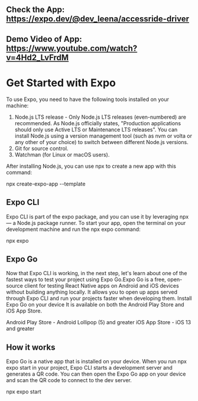 ## Check the App: https://expo.dev/@dev_leena/accessride-driver
## Demo Video of App: https://www.youtube.com/watch?v=4Hd2_LvFrdM

# Get Started with Expo
To use Expo, you need to have the following tools installed on your machine:

1. Node.js LTS release - Only Node.js LTS releases (even-numbered) are recommended.
As Node.js officially states, "Production applications should only use Active LTS or Maintenance LTS releases". You can install Node.js using a version management tool (such as nvm or volta or any other of your choice) to switch between different Node.js versions.
2. Git for source control.
3. Watchman (for Linux or macOS users).
   
 After installing Node.js, you can use npx to create a new app with this command:
 
 npx create-expo-app --template   

## Expo CLI
Expo CLI is part of the expo package, and you can use it by leveraging npx — a Node.js package runner. To start your app, open the terminal on your development machine and run the npx expo command:

npx expo


## Expo Go
Now that Expo CLI is working, in the next step, let's learn about one of the fastest ways to test your project using Expo Go.Expo Go is a free, open-source client for testing React Native apps on Android and iOS devices without building anything locally. It allows you to open up apps served through Expo CLI and run your projects faster when developing them.
Install Expo Go on your device
It is available on both the Android Play Store and iOS App Store.

Android Play Store - Android Lollipop (5) and greater
iOS App Store - iOS 13 and greater

## How it works
Expo Go is a native app that is installed on your device. When you run npx expo start in your project, Expo CLI starts a development server and generates a QR code. You can then open the Expo Go app on your device and scan the QR code to connect to the dev server.


npx expo start
